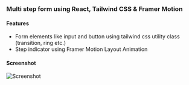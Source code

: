 ### Multi step form using React, Tailwind CSS & Framer Motion
#### Features
- Form elements like input and button using tailwind css utility class (transition, ring etc.)
- Step indicator using Framer Motion Layout Animation
#### Screenshot
![Screenshot](https://github.com/gouthamrangarajan/reactjs/blob/master/react-tailwind-multi-step-form/screenshot.gif)